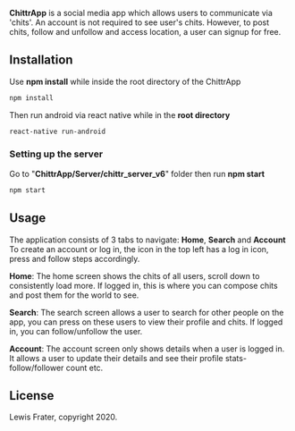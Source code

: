 
**ChittrApp** is a social media app which allows users to communicate via 'chits'. An account is not required to see user's chits. However, to post chits, follow and unfollow and access location, a user can signup for free. 

## Installation

Use **npm install** while inside the root directory of the ChittrApp

```bash
npm install 
```

Then run android via react native while in the **root directory**

```bash
react-native run-android
```

### Setting up the server
Go to "**ChittrApp/Server/chittr_server_v6**" folder then run **npm start**
```bash
npm start
```

## Usage
The application consists of 3 tabs to navigate: **Home**, **Search** and **Account**  
To create an account or log in, the icon in the top left has a log in icon, press and follow steps accordingly.

**Home**: The home screen shows the chits of all users, scroll down to consistently load more. If logged in, this is where you can compose chits and post them for the world to see.

**Search**: The search screen allows a user to search for other people on the app, you can press on these users to view their profile and chits. If logged in, you can follow/unfollow the user.  

**Account**: The account screen only shows details when a user is logged in. It allows a user to update their details and see their profile stats- follow/follower count etc.

## License
Lewis Frater, copyright 2020.
